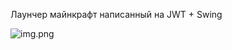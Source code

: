 Лаунчер майнкрафт написанный на JWT + Swing

![img.png](https://user-images.githubusercontent.com/68351787/225690699-fac9974a-91fa-4aaf-a81a-376bdea5ace6.png)
